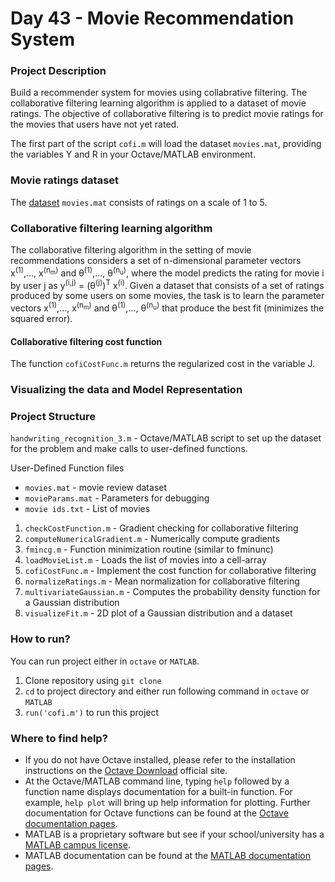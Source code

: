 # Day 43 - Movie Recommendation System

### Project Description
Build a recommender system for movies using collabrative filtering. The collaborative filtering learning algorithm is applied to a dataset of movie ratings. The objective of collaborative filtering is to predict movie ratings for the movies that users have not yet rated.

The first part of the script `cofi.m` will load the dataset `movies.mat`, providing the variables Y and R in your Octave/MATLAB environment.

### Movie ratings dataset

The [dataset](https://grouplens.org/datasets/movielens/) `movies.mat` consists of ratings on a scale of 1 to 5.

### Collaborative filtering learning algorithm
The collaborative filtering algorithm in the setting of movie recommendations considers a set of n-dimensional parameter vectors x<sup>(1)</sup>,..., x<sup>(n<sub>m</sub>)</sup> and
&theta;<sup>(1)</sup>,..., &theta;<sup>(n<sub>u</sub>)</sup>, where the model predicts the rating for movie i by user j as y<sup>(i,j)</sup> = (&theta;<sup>(j)</sup>)<sup>T</sup> x<sup>(i)</sup>. Given a dataset that consists of a set of ratings produced by some users on some movies, the task is to learn the parameter vectors  x<sup>(1)</sup>,..., x<sup>(n<sub>m</sub>)</sup> and &theta;<sup>(1)</sup>,..., &theta;<sup>(n<sub>u</sub>)</sup> that produce the best fit (minimizes the squared error).

#### Collaborative filtering cost function
The function `cofiCostFunc.m` returns the regularized cost in the variable J.

### Visualizing the data and Model Representation



### Project Structure 

`handwriting_recognition_3.m` - Octave/MATLAB script to set up the dataset for the problem and make calls to user-defined functions.

User-Defined Function files

* `movies.mat` - movie review dataset
* `movieParams.mat` - Parameters for debugging
* `movie ids.txt` - List of movies

1. `checkCostFunction.m` - Gradient checking for collaborative filtering
1. `computeNumericalGradient.m` - Numerically compute gradients
1. `fmincg.m` - Function minimization routine (similar to fminunc)
1. `loadMovieList.m` - Loads the list of movies into a cell-array
1. `cofiCostFunc.m` - Implement the cost function for collaborative filtering
1. `normalizeRatings.m` - Mean normalization for collaborative filtering
1. `multivariateGaussian.m` - Computes the probability density function for a Gaussian distribution
1. `visualizeFit.m` - 2D plot of a Gaussian distribution and a dataset


### How to run?
You can run project either in `octave` or `MATLAB`. 
1. Clone repository using `git clone `
2. `cd` to project directory and either run following command in `octave` or `MATLAB`
2. `run('cofi.m')` to run this project

### Where to find help?
* If you do not have Octave installed, please refer to the installation instructions on the [Octave Download](https://www.gnu.org/software/octave/download.html) official site.
* At the Octave/MATLAB command line, typing `help` followed by a function name displays documentation for a built-in function. For example, `help plot` will bring up help information for plotting. Further documentation for Octave functions can be found at the [Octave documentation pages](https://octave.org/doc/v5.2.0/). 
* MATLAB is a proprietary software but see if your school/university has a [MATLAB campus license](https://in.mathworks.com/academia/tah-support-program/eligibility.html). 
* MATLAB documentation can be found at the [MATLAB documentation pages](https://in.mathworks.com/help/matlab/?refresh=true).


